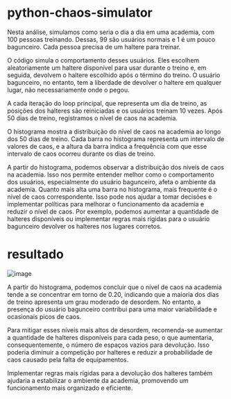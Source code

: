 # python-chaos-simulator

Nesta análise, simulamos como seria o dia a dia em uma academia, com 100 pessoas treinando. Dessas, 99 são usuários normais e 1 é um pouco bagunceiro. Cada pessoa precisa de um haltere para treinar.

O código simula o comportamento desses usuários. Eles escolhem aleatoriamente um haltere disponível para usar durante o treino e, em seguida, devolvem o haltere escolhido após o término do treino. O usuário bagunceiro, no entanto, tem a liberdade de devolver o haltere em qualquer lugar, não necessariamente onde o pegou.

A cada iteração do loop principal, que representa um dia de treino, as posições dos halteres são reiniciadas e os usuários treinam 10 vezes. Após 50 dias de treino, registramos o nível de caos na academia.

O histograma mostra a distribuição do nível de caos na academia ao longo dos 50 dias de treino. Cada barra no histograma representa um intervalo de valores de caos, e a altura da barra indica a frequência com que esse intervalo de caos ocorreu durante os dias de treino.

A partir do histograma, podemos observar a distribuição dos níveis de caos na academia. Isso nos permite entender melhor como o comportamento dos usuários, especialmente do usuário bagunceiro, afeta o ambiente da academia. Quanto mais alta uma barra no histograma, mais frequente é o nível de caos correspondente. Isso pode nos ajudar a tomar decisões e implementar políticas para melhorar o funcionamento da academia e reduzir o nível de caos. Por exemplo, podemos aumentar a quantidade de halteres disponíveis ou implementar regras mais rígidas para o usuário bagunceiro devolver os halteres nos lugares corretos.

# resultado

![image](https://github.com/crlsmees/python-chaos-simulator/assets/143832741/70a120cc-d4c4-4ea7-b147-557cd8a432a4)

A partir do histograma, podemos concluir que o nível de caos na academia tende a se concentrar em torno de 0.20, indicando que a maioria dos dias de treino apresenta um grau moderado de desordem. No entanto, a presença do usuário bagunceiro contribui para uma maior variabilidade e ocasionais picos de caos.

Para mitigar esses níveis mais altos de desordem, recomenda-se aumentar a quantidade de halteres disponíveis para cada peso, o que aumentaria, consequentemente, o número de espaços vazios para devolução. Isso poderia diminuir a competição por halteres e reduzir a probabilidade de caos causado pela falta de equipamentos.

Implementar regras mais rígidas para a devolução dos halteres também ajudaria a estabilizar o ambiente da academia, promovendo um funcionamento mais organizado e eficiente.
